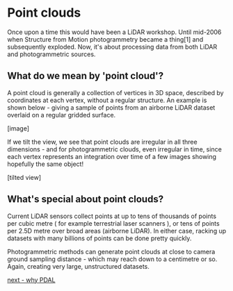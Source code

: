 # Point clouds


Once upon a time this would have been a LiDAR workshop. Until mid-2006 when Structure from Motion photogrammetry became a thing[1] and subsequently exploded. Now, it's about processing data from both LiDAR and photogrammetric sources.

## What do we mean by 'point cloud'?

A point cloud is generally a collection of vertices in 3D space, described by coordinates at each vertex, without a regular structure. An example is shown below - giving a sample of points from an airborne LiDAR dataset overlaid on a regular gridded surface.

[image]

If we tilt the view, we see that point clouds are irregular in all three dimensions - and for photogrammetric clouds, even irregular in time, since each vertex represents an integration over time of a few images showing hopefully the same object!

[tilted view]

## What's special about point clouds?

Current LiDAR sensors collect points at up to tens of thousands of points per cubic metre ( for example terrestrial laser scanners ), or tens of points per 2.5D metre over broad areas (airborne LiDAR). In either case, racking up datasets with many billions of points can be done pretty quickly.

Photogrammetric methods can generate point clouds at close to camera ground sampling distance - which may reach down to a centimetre or so. Again, creating very large, unstructured datasets.

[next - why PDAL](0-why-pdal.md)
